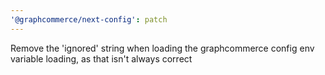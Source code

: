 ```yaml
---
'@graphcommerce/next-config': patch
---
```


Remove the 'ignored' string when loading the graphcommerce config env variable loading, as that isn't always correct
